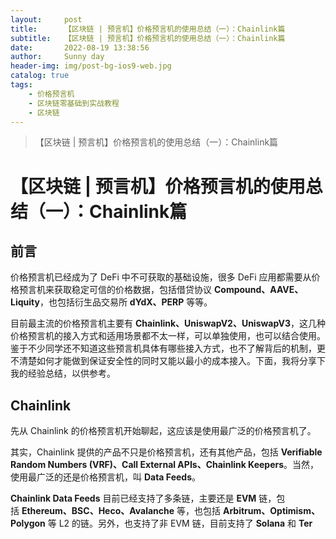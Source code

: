 ```yaml
---
layout:     post
title:      【区块链 | 预言机】价格预言机的使用总结（一）：Chainlink篇
subtitle:   【区块链 | 预言机】价格预言机的使用总结（一）：Chainlink篇
date:       2022-08-19 13:38:56
author:     Sunny day
header-img: img/post-bg-ios9-web.jpg
catalog: true
tags:
    - 价格预言机
    - 区块链零基础到实战教程
    - 区块链
---
```


>【区块链 | 预言机】价格预言机的使用总结（一）：Chainlink篇

# 【区块链 | 预言机】价格预言机的使用总结（一）：Chainlink篇


## 前言

价格预言机已经成为了 DeFi 中不可获取的基础设施，很多 DeFi 应用都需要从价格预言机来获取稳定可信的价格数据，包括借贷协议 **Compound、AAVE、Liquity**，也包括衍生品交易所 **dYdX、PERP** 等等。

目前最主流的价格预言机主要有 **Chainlink、UniswapV2、UniswapV3**，这几种价格预言机的接入方式和适用场景都不太一样，可以单独使用，也可以结合使用。鉴于不少同学还不知道这些预言机具体有哪些接入方式，也不了解背后的机制，更不清楚如何才能做到保证安全性的同时又能以最小的成本接入。下面，我将分享下我的经验总结，以供参考。

## Chainlink

先从 Chainlink 的价格预言机开始聊起，这应该是使用最广泛的价格预言机了。

其实，Chainlink 提供的产品不只是价格预言机，还有其他产品，包括 **Verifiable Random Numbers (VRF)、Call External APIs、Chainlink Keepers**。当然，使用最广泛的还是价格预言机，叫 **Data Feeds**。

**Chainlink Data Feeds** 目前已经支持了多条链，主要还是 **EVM** 链，包括 **Ethereum、BSC、Heco、Avalanche** 等，也包括 **Arbitrum、Optimism、Polygon** 等 L2 的链。另外，也支持了非 EVM 链，目前支持了 **Solana** 和 **Ter**

